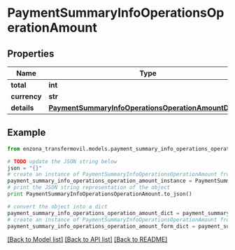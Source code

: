# PaymentSummaryInfoOperationsOperationAmount


## Properties
Name | Type | Description | Notes
------------ | ------------- | ------------- | -------------
**total** | **int** |  | [optional] 
**currency** | **str** |  | [optional] 
**details** | [**PaymentSummaryInfoOperationsOperationAmountDetails**](PaymentSummaryInfoOperationsOperationAmountDetails.md) |  | [optional] 

## Example

```python
from enzona_transfermovil.models.payment_summary_info_operations_operation_amount import PaymentSummaryInfoOperationsOperationAmount

# TODO update the JSON string below
json = "{}"
# create an instance of PaymentSummaryInfoOperationsOperationAmount from a JSON string
payment_summary_info_operations_operation_amount_instance = PaymentSummaryInfoOperationsOperationAmount.from_json(json)
# print the JSON string representation of the object
print PaymentSummaryInfoOperationsOperationAmount.to_json()

# convert the object into a dict
payment_summary_info_operations_operation_amount_dict = payment_summary_info_operations_operation_amount_instance.to_dict()
# create an instance of PaymentSummaryInfoOperationsOperationAmount from a dict
payment_summary_info_operations_operation_amount_form_dict = payment_summary_info_operations_operation_amount.from_dict(payment_summary_info_operations_operation_amount_dict)
```
[[Back to Model list]](../README.md#documentation-for-models) [[Back to API list]](../README.md#documentation-for-api-endpoints) [[Back to README]](../README.md)



